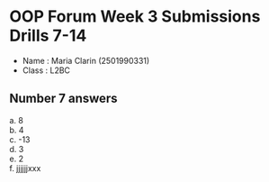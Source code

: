 # OOP Forum Week 3 Submissions Drills 7-14
* Name : Maria Clarin (2501990331)
* Class : L2BC
## Number 7 answers
a. 8 <br />
b. 4 <br />
c. -13 <br />
d. 3 <br />
e. 2 <br />
f. jjjjjjxxx <br />
